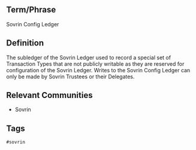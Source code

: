 ## Term/Phrase
Sovrin Config Ledger

## Definition
The subledger of the Sovrin Ledger used to record a special set of Transaction Types that are not publicly writable as they are reserved for configuration of the Sovrin Ledger. Writes to the Sovrin Config Ledger can only be made by Sovrin Trustees or their Delegates.

## Relevant Communities
* Sovrin

## Tags
```
#sovrin
```
